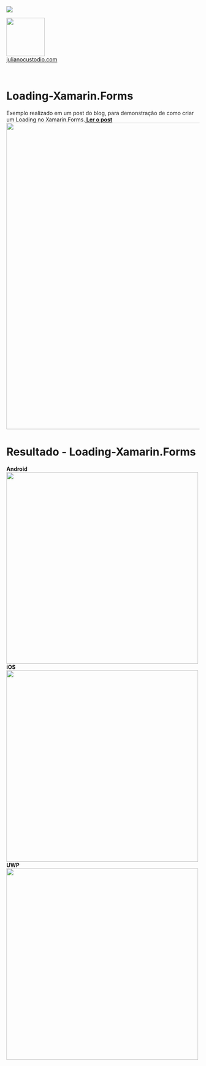 
<image src="https://camo.githubusercontent.com/f13bbe855abf1e435732ed337f17d7d9e09657ad/68747470733a2f2f63686f6866692e76697375616c73747564696f2e636f6d2f5f617069732f7075626c69632f6275696c642f646566696e6974696f6e732f62396130313732632d303932362d343262382d616632662d3234393533393737336261352f31332f6261646765"/>



  <a href="http://julianocustodio.com"><image width="100px" src="https://julianocustodiosite.files.wordpress.com/2017/02/cropped-logojuliano.png?w=300&h=300&crop=1"/></a>
 <br/><a href="http://julianocustodio.com">julianocustodio.com</a>

 
<br/>

# Loading-Xamarin.Forms

Exemplo realizado em um post do blog, para demonstração de como criar um Loading no Xamarin.Forms.<a href="https://julianocustodio.com/2017/07/10/loading-xamarin-forms/"><b> Ler o post</b></a> 
<a href="https://julianocustodio.com/2017/07/10/loading-xamarin-forms/">
<image width="800px" src="https://julianocustodiosite.files.wordpress.com/2017/07/loading2.png?w=1462"/></a>
<span>
<br/>


# Resultado - Loading-Xamarin.Forms
<span>
  <b>Android</b>
  <br/>
  <image height="500px"src="https://julianocustodiosite.files.wordpress.com/2017/07/loadingandroid.gif?w=417&h=683"/>
</span>
<span>
  <b>iOS</b>
  <br/>
  <image height="500px"src="https://julianocustodiosite.files.wordpress.com/2017/07/loadingios.gif?w=417&h=683"/>
</span>
<span>
  <b>UWP</b>
  <br/>
  <image height="500px"src="https://julianocustodiosite.files.wordpress.com/2017/07/untitled-project.gif?w=656&h=780"/>
</span>

